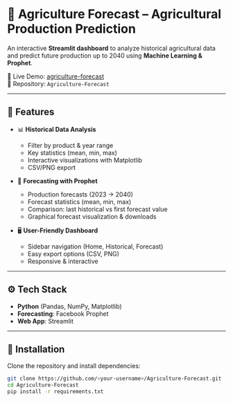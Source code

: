 # 🌱 Agriculture Forecast – Agricultural Production Prediction

An interactive **Streamlit dashboard** to analyze historical agricultural data and predict future production up to 2040 using **Machine Learning & Prophet**.

🔗 Live Demo: [agriculture-forecast](https://agriculture-forecast.streamlit.app)  
📂 Repository: `Agriculture-Forecast`

---

## 📌 Features
- 📊 **Historical Data Analysis**  
  - Filter by product & year range  
  - Key statistics (mean, min, max)  
  - Interactive visualizations with Matplotlib  
  - CSV/PNG export  

- 🔮 **Forecasting with Prophet**  
  - Production forecasts (2023 → 2040)  
  - Forecast statistics (mean, min, max)  
  - Comparison: last historical vs first forecast value  
  - Graphical forecast visualization & downloads  

- 🖥️ **User-Friendly Dashboard**  
  - Sidebar navigation (Home, Historical, Forecast)  
  - Easy export options (CSV, PNG)  
  - Responsive & interactive  

---

## ⚙️ Tech Stack
- **Python** (Pandas, NumPy, Matplotlib)  
- **Forecasting**: Facebook Prophet  
- **Web App**: Streamlit  

---

## 🚀 Installation
Clone the repository and install dependencies:
```bash
git clone https://github.com/<your-username>/Agriculture-Forecast.git
cd Agriculture-Forecast
pip install -r requirements.txt
